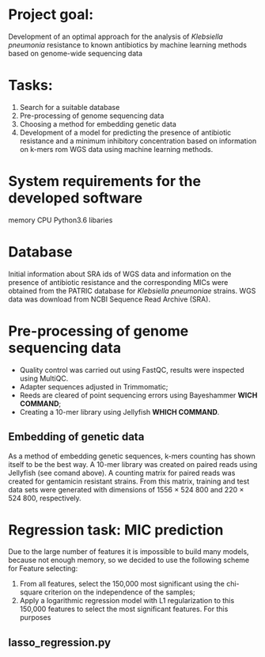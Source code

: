 # Project goal:
Development of an optimal approach for the analysis of *Klebsiella pneumonia* resistance to known antibiotics by machine learning methods based on genome-wide sequencing data

# Tasks:
1) Search for a suitable database
2) Pre-processing of genome sequencing data
3) Choosing a method for embedding genetic data
4) Development of a model for predicting the presence of antibiotic resistance and a minimum inhibitory concentration based on information on k-mers rom WGS data using machine learning methods.

# System requirements for the developed software
memory
CPU
Python3.6
libaries


# Database
Initial information about SRA ids of WGS data and information on the presence of antibiotic resistance and the corresponding MICs were obtained from the PATRIC database for *Klebsiella pneumoniae* strains.
WGS data was download from NCBI Sequence Read Archive (SRA).

# Pre-processing of genome sequencing data
* Quality control was carried out using FastQC, results were inspected using MultiQC.
* Adapter sequences adjusted in Trimmomatic;
* Reeds are cleared of point sequencing errors using Bayeshammer __WICH COMMAND__;
* Creating a 10-mer library using Jellyfish __WHICH COMMAND__.

## Embedding of genetic data
As a method of embedding genetic sequences, k-mers counting has shown itself to be the best way. A 10-mer library was created on paired reads using Jellyfish (see comand above). A counting matrix for paired reads was created for gentamicin resistant strains. From this matrix, training and test data sets were generated with dimensions of 1556 × 524 800 and 220 × 524 800, respectively. 

# Regression task: MIC prediction
Due to the large number of features it is impossible to build many models, because not enough memory, so we decided to use the following scheme for Feature selecting:
1) From all features, select the 150,000 most significant using the chi-square criterion on the independence of the samples;
2) Apply a logarithmic regression model with L1 regularization to this 150,000 features to select the most significant features.
For this purposes 
## lasso_regression.py
### 


